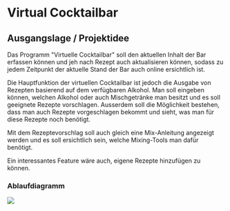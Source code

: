 # Virtual Cocktailbar
## Ausgangslage / Projektidee
Das Programm "Virtuelle Cocktailbar" soll den aktuellen Inhalt der Bar erfassen können und jeh nach Rezept auch aktualisieren können, sodass zu jedem Zeitpunkt der aktuelle Stand der Bar auch online ersichtlich ist.

Die Hauptfunktion der virtuellen Cocktailbar ist jedoch die Ausgabe von Rezepten basierend auf dem verfügbaren Alkohol. Man soll eingeben können, welchen Alkohol oder auch Mischgetränke man besitzt und es soll geeignete Rezepte vorschlagen. Ausserdem soll die Möglichkeit bestehen, dass man auch Rezepte vorgeschlagen bekommt und sieht, was man für diese Rezepte noch benötigt.

Mit dem Rezeptevorschlag soll auch gleich eine Mix-Anleitung angezeigt werden und es soll ersichtlich sein, welche Mixing-Tools man dafür benötigt.

Ein interessantes Feature wäre auch, eigene Rezepte hinzufügen zu können.

### Ablaufdiagramm
<img src="C:\Users\dittl\Documents\DBM_PRO2_HS22\pro2_projekt\Virtual Cocktailbar\images\Ablaufdiagramm Virtual Cocktailbar.png"/>